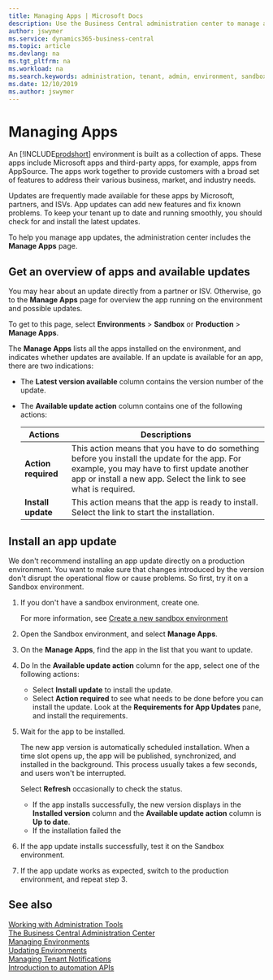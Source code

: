 ```yaml
---
title: Managing Apps | Microsoft Docs
description: Use the Business Central administration center to manage apps used by your tenant environments. 
author: jswymer
ms.service: dynamics365-business-central
ms.topic: article
ms.devlang: na
ms.tgt_pltfrm: na
ms.workload: na
ms.search.keywords: administration, tenant, admin, environment, sandbox
ms.date: 12/10/2019
ms.author: jswymer
---
```


# Managing Apps

An [!INCLUDE[prodshort](../developer/includes/prodshort.md)] environment is built as a collection of apps. These apps include Microsoft apps and third-party apps, for example, apps from AppSource. The apps work together to provide customers with a broad set of features to address their various business, market, and industry needs.

Updates are frequently made available for these apps by Microsoft, partners, and ISVs. App updates can add new features and fix known problems. To keep your tenant up to date and running smoothly, you should check for and install the latest updates.

To help you manage app updates, the administration center includes the **Manage Apps** page.

## Get an overview of apps and available updates

You may hear about an update directly from a partner or ISV. Otherwise, go to the **Manage Apps** page for overview the app running on the environment and possible updates.

To get to this page, select **Environments** > **Sandbox** or **Production** > **Manage Apps**.

The **Manage Apps** lists all the apps installed on the environment, and indicates whether updates are available. If an update is available for an app, there are two indications:

- The **Latest version available** column contains the version number of the update.
- The **Available update action** column contains one of the following actions:

    |Actions|Descriptions|
    |-------|------------|
    |**Action required**|This action means that you have to do something before you install the update for the app. For example, you may have to first update another app or install a new app. Select the link to see what is required.|
    |**Install update**|This action means that the app is ready to install. Select the link to start the installation.|

## Install an app update

We don't recommend installing an app update directly on a production environment. You want to make sure that changes introduced by the version don't disrupt the operational flow or cause problems. So first, try it on a Sandbox environment.

1. If you don't have a sandbox environment, create one.

    For more information, see [Create a new sandbox environment](tenant-admin-center-environments.md#create-a-sandbox-environment)
2. Open the Sandbox environment, and select **Manage Apps**.
3. On the **Manage Apps**, find the app in the list that you want to update.
4. Do In the **Available update action** column for the app, select one of the following actions:

    - Select **Install update** to install the update.
    - Select **Action required** to see what needs to be done before you can install the update. Look at the **Requirements for App Updates** pane, and install the requirements.

5. Wait for the app to be installed.

    The new app version is automatically scheduled installation. When a time slot opens up, the app will be published, synchronized, and installed in the background. This process usually takes a few seconds, and users won't be interrupted.

    Select **Refresh** occasionally to check the status.
    - If the app installs successfully, the new version displays in the **Installed version** column and the **Available update action** column is **Up to date**.
    - If the installation failed the 

4. If the app update installs successfully, test it on the Sandbox environment.
5. If the app update works as expected, switch to the production environment, and repeat step 3.  

## See also

[Working with Administration Tools](administration.md)  
[The Business Central Administration Center](tenant-admin-center.md)  
[Managing Environments](tenant-admin-center-environments.md)  
[Updating Environments](tenant-admin-center-update-management.md)  
[Managing Tenant Notifications](tenant-admin-center-notifications.md)  
[Introduction to automation APIs](itpro-introduction-to-automation-apis.md)  
